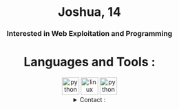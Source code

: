 <div align="center">
  <h1>Joshua, 14</h1>
  <h3>Interested in Web Exploitation and Programming<h3>
</div>

<div align="center">
  <h1>Languages and Tools :</h1>
  <img src="https://user-images.githubusercontent.com/71098497/163659593-587411e8-76b5-4882-9c28-8d6f533d4b24.png" alt="python" width="40"/>
  <img src="https://cdn-icons-png.flaticon.com/512/518/518713.png?w=740&t=st=1657564488~exp=1657565088~hmac=de19acfe942276c176c2d2d3cf1371ec71627a9a73434c4d8ea177e19deb5ae5" alt="linux" width="40"/>
  <img src="https://cdn.icon-icons.com/icons2/2107/PNG/512/file_type_vscode_icon_130084.png" alt="python" width="40"/>
</div>

<div align="center">
  <details close><summary>Contact :</summary>
    <h3>Discord ID : 872439204175577158</h3>
   
    <h3>(Use https://discord.id/ for profile information.)</h3>
  </details>
 </div>

